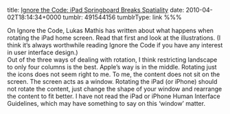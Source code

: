title: [Ignore the Code: iPad Springboard Breaks Spatiality](http://ignorethecode.net/blog/2010/04/01/ipad_springboard_breaks_spatiality/)
date: 2010-04-02T18:14:34+0000
tumblr: 491544156
tumblrType: link
%%%

On Ignore the Code, Lukas Mathis has written about what happens when rotating the iPad home screen. Read that first and look at the illustrations. (I think it’s always worthwhile reading Ignore the Code if you have any interest in user interface design.)  
Out of the three ways of dealing with rotation, I think restricting landscape to only four columns is the best. Apple’s way is in the middle. Rotating just the icons does not seem right to me. To me, the content does not sit on the screen. The screen acts as a window. Rotating the iPad (or iPhone) should not rotate the content, just change the shape of your window and rearrange the content to fit better. I have not read the iPad or iPhone Human Interface Guidelines, which may have something to say on this ‘window’ matter.  
